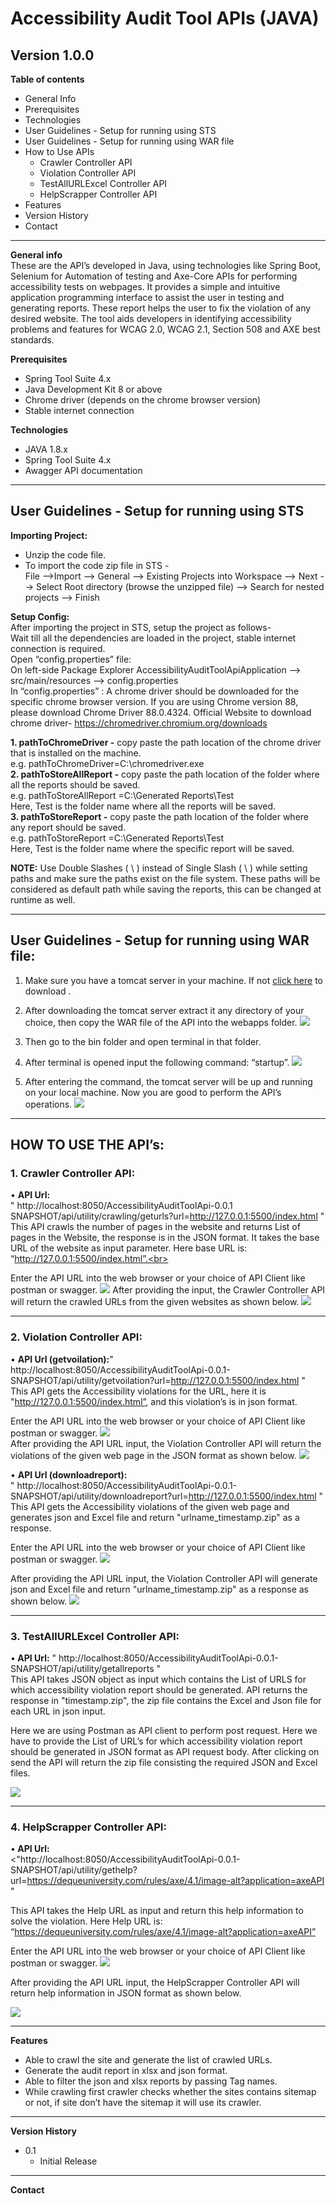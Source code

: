 
# Accessibility Audit Tool APIs (JAVA)


## Version 1.0.0


**Table of contents**
- General Info
- Prerequisites
- Technologies
- User Guidelines - Setup for running using STS 
- User Guidelines - Setup for running using WAR file
- How to Use APIs
	- Crawler Controller API
	- Violation Controller API
	- TestAllURLExcel Controller API
	- HelpScrapper Controller API
- Features 
- Version History
- Contact
 -----------------------------------
**General info**
<br>
These are the API’s developed in Java, using technologies like Spring Boot, Selenium for Automation of testing and Axe-Core APIs for performing accessibility tests on webpages. It provides a simple and intuitive application programming interface to assist the user in testing and generating reports. These report helps the user to fix the violation of any desired website. The tool aids developers in identifying accessibility problems and features for WCAG 2.0, WCAG 2.1, Section 508 and AXE best standards. 

**Prerequisites**
   - Spring Tool Suite 4.x
   - Java Development Kit 8 or above 
   - Chrome driver (depends on the chrome browser version)
   - Stable internet connection


**Technologies**
   - JAVA 1.8.x
   - Spring Tool Suite 4.x
   - Awagger API documentation
-----------------------
## User Guidelines - Setup for running using STS 

**Importing Project:**
   - Unzip the code file.
   - To import the code zip file in STS - <br>
     File -->Import --> General --> Existing Projects into Workspace --> Next --> Select Root directory (browse the unzipped file) --> Search for nested projects --> Finish

**Setup Config:**
<br>
After importing the project in STS, setup the project as follows-<br>
Wait till all the dependencies are loaded in the project, stable internet connection is required. <br>
Open “config.properties” file:<br>
On left-side Package Explorer AccessibilityAuditToolApiApplication --> src/main/resources --> config.properties <br>
In “config.properties” : 
A chrome driver should be downloaded for the specific chrome browser version. If you are using Chrome version 88, please download Chrome Driver 88.0.4324.
Official Website to download chrome driver- https://chromedriver.chromium.org/downloads 
<br>

<b>1.	pathToChromeDriver -</b> copy paste the path location of the chrome driver that is installed on the machine.  
	e.g. pathToChromeDriver=C:\\chromedriver.exe <br>
<b>2.	pathToStoreAllReport -</b> copy paste the path location of the folder where all the reports should be saved.  
	e.g. pathToStoreAllReport =C:\\Generated Reports\\Test <br>
	Here, Test is the folder name where all the reports will be saved. <br>
<b>3.	pathToStoreReport -</b> copy paste the path location of the folder where any report should be saved.<br>
	e.g. pathToStoreReport =C:\\Generated Reports\\Test <br>
	Here, Test is the folder name where the specific report will be saved. <br>

<b>NOTE:</b>
Use Double Slashes ( \\ ) instead of Single Slash ( \ ) while setting paths and make sure the paths exist on the file system. These paths will be considered as default path while saving the reports, this can be changed at runtime as well.  <br>

---------------
## User Guidelines - Setup for running using WAR file:

1.	Make sure you have a tomcat server in your machine. If not [click here](https://tomcat.apache.org/download-80.cgi) to download .
2.	After downloading the tomcat server extract it any directory of your choice, then copy the WAR file of the API into the webapps folder.
 	<img src='.\API Screenshots\tomcat1.png'> <br>

3.	Then go to the bin folder and open terminal in that folder.
4.	After terminal is opened input the following command: “startup”.
	<img src='.\API Screenshots\tomcat2.png'> <br>

5.	After entering the command, the tomcat server will be up and running on your local machine. Now you are good to perform the API’s operations.
	<img src='.\API Screenshots\tomcat3.png'> <br>

------------

## HOW TO USE THE API’s:

### 1. Crawler Controller API:<br>
• <b>API Url:</b></br> " http://localhost:8050/AccessibilityAuditToolApi-0.0.1 SNAPSHOT/api/utility/crawling/geturls?url=http://127.0.0.1:5500/index.html " <br>
This API crawls the number of pages in the website and returns List of pages in the Website, the response is in the JSON format. It takes the base URL of the website as input parameter. 
Here base URL is: “http://127.0.0.1:5500/index.html”.<br>

Enter the API URL into the web browser or your choice of API Client like postman or swagger.
 <img src='.\API Screenshots\geturl.png'> 
After providing the input, the Crawler Controller API will return the crawled URLs from the given websites as shown below.
  <img src='.\API Screenshots\geturl1.png'> <br>

-----



### 2. Violation Controller API:
• <b>API Url (getvoilation):</b>" <br>http://localhost:8050/AccessibilityAuditToolApi-0.0.1-SNAPSHOT/api/utility/getvoilation?url=http://127.0.0.1:5500/index.html "<br>
This API gets the Accessibility violations for the URL, here it is "http://127.0.0.1:5500/index.html”, and this violation’s is in json format.

 Enter the API URL into the web browser or your choice of API Client like postman or swagger.
  <img src='.\API Screenshots\getviolation.png'><br>
After providing the API URL input, the Violation Controller API will return the violations of the given web page in the JSON format as shown below.
  <img src='.\API Screenshots\getviolation1.png'> <br>







• <b>API Url (downloadreport):</b><br> " http://localhost:8050/AccessibilityAuditToolApi-0.0.1-SNAPSHOT/api/utility/downloadreport?url=http://127.0.0.1:5500/index.html "<br>
This API gets the Accessibility violations of the given web page and generates json and Excel file and return "urlname_timestamp.zip" as a response.

Enter the API URL into the web browser or your choice of API Client like postman or swagger.
  <img src='.\API Screenshots\downloadreport.png'> <br>

After providing the API URL input, the Violation Controller API will generate json and Excel file and return "urlname_timestamp.zip" as a response as shown below.
  <img src='.\API Screenshots\downloadreport1.png'> <br>




----


### 3. TestAllURLExcel Controller API:
•<b> API Url:</b> " http://localhost:8050/AccessibilityAuditToolApi-0.0.1-SNAPSHOT/api/utility/getallreports " <br>
This API takes JSON object as input which contains the List of URLS for which accessibility violation report should be generated. API returns the response in "timestamp.zip", the zip file contains the Excel and Json file for each URL in json input.

Here we are using Postman as API client to perform post request. Here we have to provide the List of URL’s for which accessibility violation report should be generated in JSON format as API request body. After clicking on send the API will return the zip file consisting the required JSON and Excel files.
 
 <img src='.\API Screenshots\getallreports.png'> <br>





----


### 4. HelpScrapper Controller API:
•<b> API Url:</b><br><"http://localhost:8050/AccessibilityAuditToolApi-0.0.1-SNAPSHOT/api/utility/gethelp?url=https://dequeuniversity.com/rules/axe/4.1/image-alt?application=axeAPI "<br>

This API takes the Help URL as input and return this help information to solve the violation. Here Help URL is: “https://dequeuniversity.com/rules/axe/4.1/image-alt?application=axeAPI” 

Enter the API URL into the web browser or your choice of API Client like postman or swagger.
  <img src='.\API Screenshots\helpscrapper.png'> <br>

After providing the API URL input, the HelpScrapper Controller API will return help information in JSON format as shown below.
 
 <img src='.\API Screenshots\helpscrapper1.png'> <br>

-----------
**Features**

- Able to crawl the site and generate the list of crawled URLs.
- Generate the audit report in xlsx and json format.
- Able to filter the json and xlsx reports by passing Tag names.
- While crawling first crawler checks whether the sites contains sitemap or not, if site don’t have the sitemap it will use its crawler.

----------
**Version History**
* 0.1
   * Initial Release


----------
**Contact**
<!--name and contact github pro Link-->
